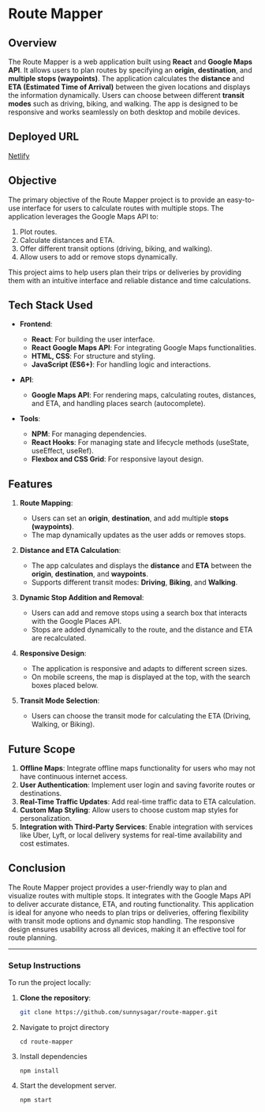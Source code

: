 # Route Mapper

## Overview
The Route Mapper is a web application built using **React** and **Google Maps API**. It allows users to plan routes by specifying an **origin**, **destination**, and **multiple stops (waypoints)**. The application calculates the **distance** and **ETA (Estimated Time of Arrival)** between the given locations and displays the information dynamically. Users can choose between different **transit modes** such as driving, biking, and walking. The app is designed to be responsive and works seamlessly on both desktop and mobile devices.

## Deployed URL 
[Netlify](https://routemapper.netlify.app/)

## Objective
The primary objective of the Route Mapper project is to provide an easy-to-use interface for users to calculate routes with multiple stops. The application leverages the Google Maps API to:
1. Plot routes.
2. Calculate distances and ETA.
3. Offer different transit options (driving, biking, and walking).
4. Allow users to add or remove stops dynamically.

This project aims to help users plan their trips or deliveries by providing them with an intuitive interface and reliable distance and time calculations.

## Tech Stack Used
- **Frontend**: 
  - **React**: For building the user interface.
  - **React Google Maps API**: For integrating Google Maps functionalities.
  - **HTML, CSS**: For structure and styling.
  - **JavaScript (ES6+)**: For handling logic and interactions.

- **API**:
  - **Google Maps API**: For rendering maps, calculating routes, distances, and ETA, and handling places search (autocomplete).

- **Tools**:
  - **NPM**: For managing dependencies.
  - **React Hooks**: For managing state and lifecycle methods (useState, useEffect, useRef).
  - **Flexbox and CSS Grid**: For responsive layout design.

## Features
1. **Route Mapping**:
   - Users can set an **origin**, **destination**, and add multiple **stops (waypoints)**.
   - The map dynamically updates as the user adds or removes stops.

2. **Distance and ETA Calculation**:
   - The app calculates and displays the **distance** and **ETA** between the **origin**, **destination**, and **waypoints**.
   - Supports different transit modes: **Driving**, **Biking**, and **Walking**.

3. **Dynamic Stop Addition and Removal**:
   - Users can add and remove stops using a search box that interacts with the Google Places API.
   - Stops are added dynamically to the route, and the distance and ETA are recalculated.

4. **Responsive Design**:
   - The application is responsive and adapts to different screen sizes.
   - On mobile screens, the map is displayed at the top, with the search boxes placed below.

5. **Transit Mode Selection**:
   - Users can choose the transit mode for calculating the ETA (Driving, Walking, or Biking).

## Future Scope
1. **Offline Maps**: Integrate offline maps functionality for users who may not have continuous internet access.
2. **User Authentication**: Implement user login and saving favorite routes or destinations.
3. **Real-Time Traffic Updates**: Add real-time traffic data to ETA calculation.
4. **Custom Map Styling**: Allow users to choose custom map styles for personalization.
5. **Integration with Third-Party Services**: Enable integration with services like Uber, Lyft, or local delivery systems for real-time availability and cost estimates.

## Conclusion
The Route Mapper project provides a user-friendly way to plan and visualize routes with multiple stops. It integrates with the Google Maps API to deliver accurate distance, ETA, and routing functionality. This application is ideal for anyone who needs to plan trips or deliveries, offering flexibility with transit mode options and dynamic stop handling. The responsive design ensures usability across all devices, making it an effective tool for route planning.

---

### Setup Instructions
To run the project locally:

1. **Clone the repository**:
   ```bash
   git clone https://github.com/sunnysagar/route-mapper.git
   ```
2. Navigate to projct directory
   ```
   cd route-mapper
   ```
3. Install dependencies
   ```
   npm install
   ```
4. Start the development server.
   ```
   npm start
   ``` 
 

